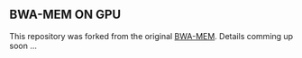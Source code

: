 ## BWA-MEM ON GPU
This repository was forked from the original [BWA-MEM](https://github.com/lh3/bwa).
Details comming up soon ...